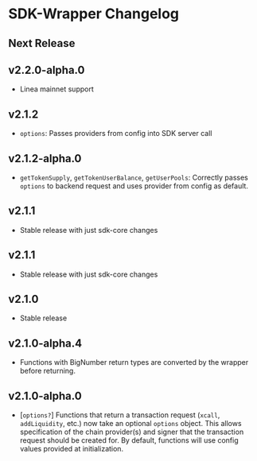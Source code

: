 # SDK-Wrapper Changelog

## Next Release

## v2.2.0-alpha.0

- Linea mainnet support

## v2.1.2

- `options`: Passes providers from config into SDK server call

## v2.1.2-alpha.0

- `getTokenSupply`, `getTokenUserBalance`, `getUserPools`: Correctly passes `options` to backend request and uses provider from config as default.

## v2.1.1

- Stable release with just sdk-core changes

## v2.1.1

- Stable release with just sdk-core changes

## v2.1.0

- Stable release

## v2.1.0-alpha.4

- Functions with BigNumber return types are converted by the wrapper before returning.

## v2.1.0-alpha.0

- [`options?`] Functions that return a transaction request (`xcall`, `addLiquidity`, etc.) now take an optional `options` object. This allows specification of the chain provider(s) and signer that the transaction request should be created for. By default, functions will use config values provided at initialization.
